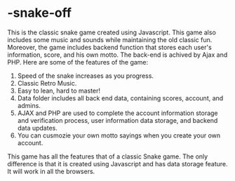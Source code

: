 # -snake-off

This is the classic snake game created using Javascript. This game also includes some music and sounds while maintaining the old classic fun. Moreover, the game includes backend function that stores each user's information, score, and his own motto. The back-end is achived by Ajax and PHP. Here are some of the features of the game:

1. Speed of the snake increases as you progress.
2. Classic Retro Music.
3. Easy to lean, hard to master!
4. Data folder includes all back end data, containing scores, account, and admins.
5. AJAX and PHP are used to complete the account information storage and verification process, user information data storage, and backend data updates.
6. You can cusmozie your own motto sayings when you create your own account.

This game has all the features that of a classic Snake game. The only difference is that it is created using Javascript and has data storage feature. It will work in all the browsers.
